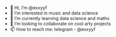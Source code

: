 - 👋 Hi, I’m @exxyyf
- 👀 I’m interested in music and data science
- 🌱 I’m currently learning data science and maths
- 💞️ I’m looking to collaborate on cool arty projects
- 📫 How to reach me: telegram - @exxyyf

<!---
exxyyf/exxyyf is a ✨ special ✨ repository because its `README.md` (this file) appears on your GitHub profile.
You can click the Preview link to take a look at your changes.
--->

